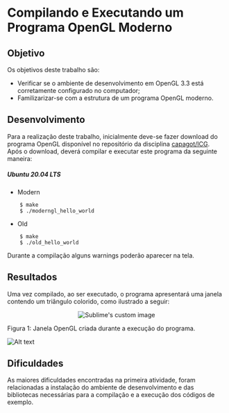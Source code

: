 # Compilando e Executando um Programa OpenGL Moderno

## Objetivo
Os objetivos deste trabalho são:
-  Verificar se o ambiente de desenvolvimento em OpenGL 3.3 está corretamente configurado no computador;
-  Familizarizar-se com a estrutura de um programa OpenGL moderno.

## Desenvolvimento
Para a realização deste trabalho, inicialmente deve-se fazer download do programa OpenGL disponível no repositório da disciplina [capagot/ICG](https://github.com/capagot/icg).
Após o download, deverá compilar e executar este programa da seguinte maneira:
##### Ubuntu 20.04 LTS

-  Modern
  ````
      $ make
      $ ./moderngl_hello_world 
  ````
-  Old
  ````
      $ make
      $ ./old_hello_world 
  ````
  Durante a compilação alguns warnings poderão aparecer na tela.
## Resultados
Uma vez compilado, ao ser executado, o programa apresentará uma janela contendo um triângulo colorido, como ilustrado a seguir:
  <p align="center">
  <img src="https://user-images.githubusercontent.com/54148100/94626457-846a3b00-0291-11eb-8ba8-579bbbb48592.jpg" alt="Sublime's custom image"/>
</p>

Figura 1: Janela OpenGL criada durante a execução do programa.

![Alt text](https://user-images.githubusercontent.com/54148100/94623221-11a99180-028a-11eb-8274-3c2bf81e4bdd.gif)
## Dificuldades
As maiores dificuldades encontradas na primeira atividade, foram relacionadas a instalação do ambiente de desenvolvimento e das bibliotecas necessárias para a compilação e a execução dos códigos de exemplo.
